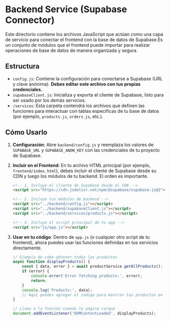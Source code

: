 # Backend Service (Supabase Connector)

Este directorio contiene los archivos JavaScript que actúan como una capa de servicio para conectar el frontend con la base de datos de Supabase.Es un conjunto de módulos que el frontend puede importar para realizar operaciones de base de datos de manera organizada y segura.

## Estructura

-   `config.js`: Contiene la configuración para conectarse a Supabase (URL y clave anónima). **Debes editar este archivo con tus propias credenciales.**
-   `supabaseClient.js`: Inicializa y exporta el cliente de Supabase, listo para ser usado por los demás servicios.
-   `/services`: Esta carpeta contendrá los archivos que definen las funciones para interactuar con tablas específicas de tu base de datos (por ejemplo, `products.js`, `orders.js`, etc.).

## Cómo Usarlo

1.  **Configuración**: Abre `backend/config.js` y reemplaza los valores de `SUPABASE_URL` y `SUPABASE_ANON_KEY` con las credenciales de tu proyecto de Supabase.
2.  **Incluir en el Frontend**: En tu archivo HTML principal (por ejemplo, `frontend/index.html`), debes incluir el cliente de Supabase desde su CDN y luego los módulos de tu backend. El orden es importante.

    ```html
    <!-- 1. Incluye el cliente de Supabase desde el CDN -->
    <script src="https://cdn.jsdelivr.net/npm/@supabase/supabase-js@2"></script>

    <!-- 2. Incluye tus módulos de backend -->
    <script src="../backend/config.js"></script>
    <script src="../backend/supabaseClient.js"></script>
    <script src="../backend/services/products.js"></script>

    <!-- 3. Incluye el script principal de tu app -->
    <script src="js/app.js"></script>
    ```

3.  **Usar en tu código**: Dentro de `app.js` (o cualquier otro script de tu frontend), ahora puedes usar las funciones definidas en tus servicios directamente.

    ```javascript
    // Ejemplo de cómo obtener todos los productos
    async function displayProducts() {
        const { data, error } = await productService.getAllProducts();
        if (error) {
            console.error('Error fetching products:', error);
            return;
        }
        console.log('Products:', data);
        // Aquí puedes agregar el código para mostrar los productos en tu página.
    }

    // Llama a la función cuando la página cargue
    document.addEventListener('DOMContentLoaded', displayProducts);
    ```


